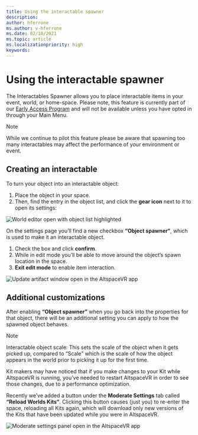 ```yaml
---
title: Using the interactable spawner
description: 
author: hferrone
ms.author: v-hferrone
ms.date: 02/10/2021
ms.topic: article
ms.localizationpriority: high
keywords: 
---
```


# Using the interactable spawner

The Interactables Spawner allows you to place interactable items in your event, world, or home-space. Please note, this feature is currently part of our [Early Access Program](../world-building/early-access.md) and will not be available unless you have opted in through your Main Menu.

> [!NOTE]
> While we continue to pilot this feature please be aware that spawning too many interactables may affect the performance of your environment or event. 

## Creating an interactable

To turn your object into an interactable object:

1. Place the object in your space.
2. Then, find the entry in the object list, and click the **gear icon** next to it to open its settings:

![World editor open with object list highlighted]()

On the settings page you’ll find a new checkbox **“Object spawner“**, which is used to make it an interactable object.

1. Check the box and click **confirm**.
2. While in edit mode you’ll be able to move around the object’s spawn location in the space.
3. **Exit edit mode** to enable item interaction.

![Update artifact window open in the AltspaceVR app]()

## Additional customizations

After enabling **“Object spawner”** when you go back into the properties for that object, there will be an additional setting you can apply to how the spawned object behaves.

> [!NOTE]
> Interactable object scale: This sets the scale of the object when it gets picked up, compared to “Scale” which is the scale of how the object appears in the world prior to picking it up for the first time.

Kit makers may have noticed that if you make changes to your Kit while AltspaceVR is running, you’ve needed to restart AltspaceVR in order to see those changes, due to a performance optimization.

Recently we’ve added a button under the **Moderate Settings** tab called **“Reload Worlds Kits“**. Clicking this button causes (just you) to re-enter the space, reloading all Kits again, which will download only new versions of the Kits that have been updated while you were in AltspaceVR.

![Moderate settings panel open in the AltspaceVR app]()
